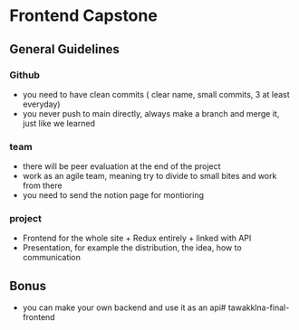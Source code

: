 # Frontend Capstone     

## General Guidelines    

### Github      
- you need to have clean commits ( clear name, small commits, 3 at least everyday)      
- you never push to main directly, always make a branch and merge it, just like we learned      

### team    
- there will be peer evaluation at the end of the project   
- work as an agile team, meaning try to divide to small bites and work from there       
- you need to send the notion page for montioring   

### project
- Frontend for the whole site + Redux entirely + linked with API    
- Presentation, for example the distribution, the idea, how to communication    

## Bonus
- you can make your own backend and use it as an api#   t a w a k k l n a - f i n a l - f r o n t e n d  
 